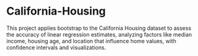 # California-Housing
This project applies bootstrap to the California Housing dataset to assess the accuracy of linear regression estimates, analyzing factors like median income, housing age, and location that influence home values, with confidence intervals and visualizations.
